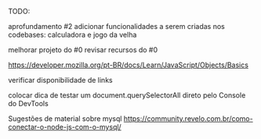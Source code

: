 TODO:

aprofundamento #2
adicionar funcionalidades a serem criadas nos codebases: calculadora e jogo da velha

melhorar projeto do #0
revisar recursos do #0

https://developer.mozilla.org/pt-BR/docs/Learn/JavaScript/Objects/Basics

verificar disponibilidade de links

colocar dica de testar um document.querySelectorAll direto pelo Console do DevTools

Sugestões de material sobre mysql
https://community.revelo.com.br/como-conectar-o-node-js-com-o-mysql/